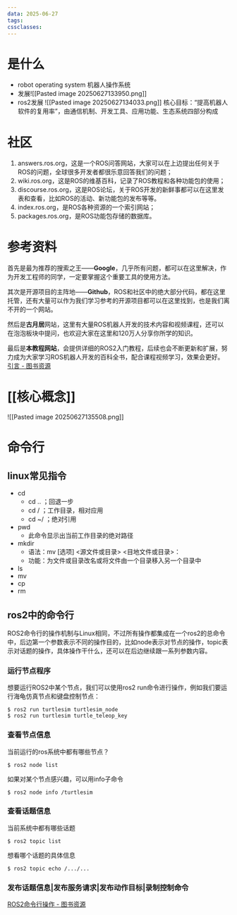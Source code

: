 ```yaml
---
data: 2025-06-27
tags: 
cssclasses:
---
```

# 是什么
- robot operating system  机器人操作系统
- 发展![[Pasted image 20250627133950.png]]
- ros2发展
![[Pasted image 20250627134033.png]]
核心目标：“提高机器人软件的复用率”，由通信机制、开发工具、应用功能、生态系统四部分构成

# 社区
1. answers.ros.org，这是一个ROS问答网站，大家可以在上边提出任何关于ROS的问题，全球很多开发者都很乐意回答我们的问题；
2. wiki.ros.org，这是ROS的维基百科，记录了ROS教程和各种功能包的使用；
3. discourse.ros.org，这是ROS论坛，关于ROS开发的新鲜事都可以在这里发表和查看，比如ROS的活动、新功能包的发布等等。
4. index.ros.org，是ROS各种资源的一个索引网站；
5. packages.ros.org，是ROS功能包存储的数据库。
# 参考资料
首先是最为推荐的搜索之王——**Google**，几乎所有问题，都可以在这里解决，作为开发工程师的同学，一定要掌握这个重要工具的使用方法。

其次是开源项目的主阵地——**Github**，ROS和社区中的绝大部分代码，都在这里托管，还有大量可以作为我们学习参考的开源项目都可以在这里找到，也是我们离不开的一个网站。

然后是**古月居**网站，这里有大量ROS机器人开发的技术内容和视频课程，还可以在泡泡板块中提问，也欢迎大家在这里和120万人分享你所学的知识。

最后是**本教程网站**，会提供详细的ROS2入门教程，后续也会不断更新和扩展，努力成为大家学习ROS机器人开发的百科全书，配合课程视频学习，效果会更好。[引言 - 图书资源](https://book.guyuehome.com/)

# [[核心概念]]
![[Pasted image 20250627135508.png]]

# 命令行
## linux常见指令
- cd
	- cd ..    ；回退一步
	- cd /    ；工作目录，相对应用
	- cd ~/  ；绝对引用
- pwd
	- 此命令显示出当前工作目录的绝对路径
- mkdir
	- 语法：mv [选项] <源文件或目录> <目地文件或目录>：
	- 功能：为文件或目录改名或将文件由一个目录移入另一个目录中
- ls
- mv
- cp
- rm
## ros2中的命令行
ROS2命令行的操作机制与Linux相同，不过所有操作都集成在一个ros2的总命令中，后边第一个参数表示不同的操作目的，比如node表示对节点的操作，topic表示对话题的操作，具体操作干什么，还可以在后边继续跟一系列参数内容。
### 运行节点程序
想要运行ROS2中某个节点，我们可以使用ros2 run命令进行操作，例如我们要运行海龟仿真节点和键盘控制节点：
```
$ ros2 run turtlesim turtlesim_node 
$ ros2 run turtlesim turtle_teleop_key
```
### 查看节点信息
当前运行的ros系统中都有哪些节点？
```
$ ros2 node list
```
如果对某个节点感兴趣，可以用info子命令
```
$ ros2 node info /turtlesim
```
### 查看话题信息
当前系统中都有哪些话题
```
$ ros2 topic list
```
想看哪个话题的具体信息
```
$ ros2 topic echo /.../...
```
### 发布话题信息|发布服务请求|发布动作目标|录制控制命令
[ROS2命令行操作 - 图书资源](https://book.guyuehome.com/ROS2/1.%E7%B3%BB%E7%BB%9F%E6%9E%B6%E6%9E%84/1.4_ROS2%E5%91%BD%E4%BB%A4%E8%A1%8C%E6%93%8D%E4%BD%9C/#_6)